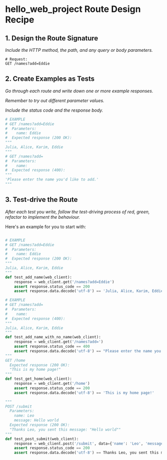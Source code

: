 
# hello_web_project Route Design Recipe


## 1. Design the Route Signature

_Include the HTTP method, the path, and any query or body parameters._

```
# Request:
GET /names?add=Eddie
```

## 2. Create Examples as Tests

_Go through each route and write down one or more example responses._

_Remember to try out different parameter values._

_Include the status code and the response body._

```python
# EXAMPLE
# GET /names?add=Eddie
#  Parameters:
#    name: Eddie
#  Expected response (200 OK):
"""
Julia, Alice, Karim, Eddie
"""
# GET /names?add=
#  Parameters:
#    name: 
#  Expected response (400):
"""
'Please enter the name you'd like to add.'
"""
```

## 3. Test-drive the Route

_After each test you write, follow the test-driving process of red, green, refactor to implement the behaviour._

Here's an example for you to start with:

```python

# EXAMPLE
# GET /names?add=Eddie
#  Parameters:
#    name: Eddie
#  Expected response (200 OK):
"""
Julia, Alice, Karim, Eddie
"""
def test_add_name(web_client):
    response = web_client.get('/names?add=Eddie')
    assert response.status_code == 200
    assert response.data.decode('utf-8') == 'Julia, Alice, Karim, Eddie'

# EXAMPLE
# GET /names?add=
#  Parameters:
#    name: 
#  Expected response (400):
"""
Julia, Alice, Karim, Eddie
"""
def test_add_name_with_no_name(web_client):
    response = web_client.get('/names?add=')
    assert response.status_code == 400
    assert response.data.decode('utf-8') == "Please enter the name you'd like to add."
"""
GET /home
  Expected response (200 OK):
  "This is my home page!"
"""
def test_get_home(web_client):
    response = web_client.get('/home')
    assert response.status_code == 200
    assert response.data.decode('utf-8') == 'This is my home page!'

"""
POST /submit
  Parameters:
    name: Leo
    message: Hello world
  Expected response (200 OK):
  "Thanks Leo, you sent this message: "Hello world""
"""
def test_post_submit(web_client):
    response = web_client.post('/submit', data={'name': 'Leo', 'message': 'Hello world'})
    assert response.status_code == 200
    assert response.data.decode('utf-8') == Thanks Leo, you sent this message: "Hello world"'
```

